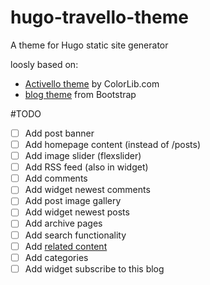 # hugo-travello-theme
A theme for Hugo static site generator

loosly based on:
- [Activello theme][2] by ColorLib.com
- [blog theme][3] from Bootstrap



#TODO
- [ ] Add post banner
- [ ] Add homepage content (instead of /posts)
- [ ] Add image slider (flexslider)
- [ ] Add RSS feed (also in widget)
- [ ] Add comments
- [ ] Add widget newest comments
- [ ] Add post image gallery
- [ ] Add widget newest posts
- [ ] Add archive pages
- [ ] Add search functionality
- [ ] Add [related content][1]
- [ ] Add categories
- [ ] Add widget subscribe to this blog

[1]: https://gohugo.io/content-management/related/
[2]: https://github.com/puikinsh/activello
[3]: https://getbootstrap.com/docs/4.1/examples/blog/